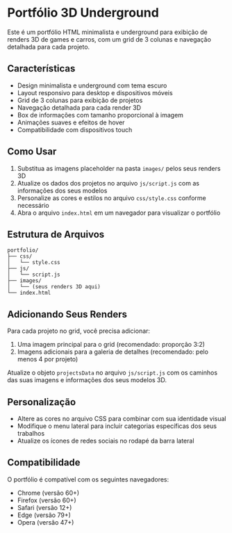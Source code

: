 # Portfólio 3D Underground

Este é um portfólio HTML minimalista e underground para exibição de renders 3D de games e carros, com um grid de 3 colunas e navegação detalhada para cada projeto.

## Características

- Design minimalista e underground com tema escuro
- Layout responsivo para desktop e dispositivos móveis
- Grid de 3 colunas para exibição de projetos
- Navegação detalhada para cada render 3D
- Box de informações com tamanho proporcional à imagem
- Animações suaves e efeitos de hover
- Compatibilidade com dispositivos touch

## Como Usar

1. Substitua as imagens placeholder na pasta `images/` pelos seus renders 3D
2. Atualize os dados dos projetos no arquivo `js/script.js` com as informações dos seus modelos
3. Personalize as cores e estilos no arquivo `css/style.css` conforme necessário
4. Abra o arquivo `index.html` em um navegador para visualizar o portfólio

## Estrutura de Arquivos

```
portfolio/
├── css/
│   └── style.css
├── js/
│   └── script.js
├── images/
│   └── (seus renders 3D aqui)
└── index.html
```

## Adicionando Seus Renders

Para cada projeto no grid, você precisa adicionar:

1. Uma imagem principal para o grid (recomendado: proporção 3:2)
2. Imagens adicionais para a galeria de detalhes (recomendado: pelo menos 4 por projeto)

Atualize o objeto `projectsData` no arquivo `js/script.js` com os caminhos das suas imagens e informações dos seus modelos 3D.

## Personalização

- Altere as cores no arquivo CSS para combinar com sua identidade visual
- Modifique o menu lateral para incluir categorias específicas dos seus trabalhos
- Atualize os ícones de redes sociais no rodapé da barra lateral

## Compatibilidade

O portfólio é compatível com os seguintes navegadores:
- Chrome (versão 60+)
- Firefox (versão 60+)
- Safari (versão 12+)
- Edge (versão 79+)
- Opera (versão 47+)
